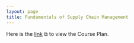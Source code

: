 ```yaml
---
layout: page
title: Fundamentals of Supply Chain Management
---
```


Here is the <a href="https://drive.google.com/file/d/1BC4tvY7Rks0_Xl3leMmUr2Ewz4Ceovgf" target="_blank" rel="noopener noreferrer">link</a> &#x29c9; to view the Course Plan.

